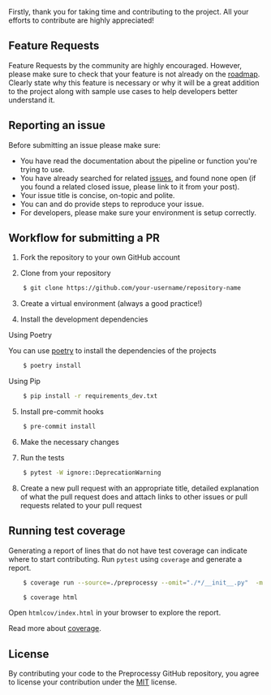Firstly, thank you for taking time and contributing to the project. All your efforts to contribute are highly appreciated!

## Feature Requests

Feature Requests by the community are highly encouraged. However, please make sure to check that your feature is not already on the [roadmap](https://github.com/preprocessy/preprocessy/projects/1). Clearly state why this feature is necessary or why it will be a great addition to the project along with sample use cases to help developers better understand it.

## Reporting an issue

Before submitting an issue please make sure:

- You have read the documentation about the pipeline or function you're trying to use.
- You have already searched for related [issues](https://github.com/preprocessy/preprocessy/issues), and found none open (if you found a related closed issue, please link to it from your post).
- Your issue title is concise, on-topic and polite.
- You can and do provide steps to reproduce your issue.
- For developers, please make sure your environment is setup correctly.

## Workflow for submitting a PR

1. Fork the repository to your own GitHub account

2. Clone from your repository

```bash
    $ git clone https://github.com/your-username/repository-name
```

3. Create a virtual environment (always a good practice!)

4. Install the development dependencies

Using Poetry

You can use [poetry](https://python-poetry.org) to install the dependencies of the projects

```bash
    $ poetry install
```

Using Pip

```bash
    $ pip install -r requirements_dev.txt
```

5. Install pre-commit hooks

```bash
    $ pre-commit install
```

6. Make the necessary changes

7. Run the tests

```bash
    $ pytest -W ignore::DeprecationWarning
```

8. Create a new pull request with an appropriate title, detailed explanation of what the pull request does and attach links to other issues or pull requests related to your pull request

## Running test coverage

Generating a report of lines that do not have test coverage can indicate where to start contributing. Run `pytest` using `coverage` and generate a report.

```bash
    $ coverage run --source=./preprocessy --omit="./*/__init__.py"  -m pytest

    $ coverage html
```

Open `htmlcov/index.html` in your browser to explore the report.

Read more about [coverage](https://coverage.readthedocs.io/en/coverage-5.4/).

## License

By contributing your code to the Preprocessy GitHub repository, you agree to license your contribution under the [MIT](https://github.com/preprocessy/preprocessy/blob/master/LICENSE) license.
